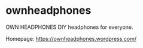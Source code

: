 # ownheadphones
OWN HEADPHONES
DIY headphones for everyone.

Homepage: https://ownheadphones.wordpress.com/
